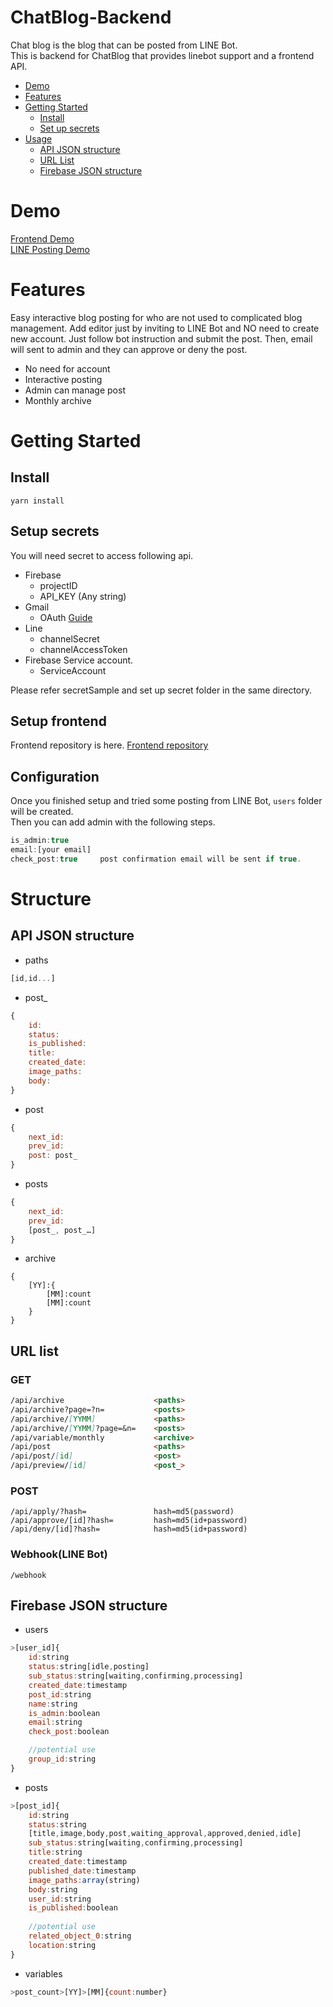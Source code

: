 # ChatBlog-Backend
Chat blog is the blog that can be posted from LINE Bot.  
This is backend for ChatBlog that provides linebot support and a frontend API.  

- [Demo](#demo)
- [Features](#features)
- [Getting Started](#getting-started)
    - [Install](#install)
    - [Set up secrets](#set-up-secrets)
- [Usage](#usage)
    - [API JSON structure](#api-json-structure)
    - [URL List](#url-list)
	- [Firebase JSON structure](#firebase-json-structure)
# Demo
[Frontend Demo](https://foodbankbotdev.web.app/archive)  
[LINE Posting Demo](https://lin.ee/URajtX8)
# Features
Easy interactive blog posting for who are not used to complicated blog management.
Add editor just by inviting to LINE Bot and NO need to create new account.
Just follow bot instruction and submit the post.
Then, email will sent to admin and they can approve or deny the post.
- No need for account
- Interactive posting
- Admin can manage post
- Monthly archive
# Getting Started
## Install
`yarn install`
## Setup secrets
You will need secret to access following api.
- Firebase
    - projectID
    - API_KEY   (Any string)
- Gmail
    - OAuth     [Guide](https://gist.github.com/neguse11/bc09d86e7acbd6442cd4)
- Line
    - channelSecret
    - channelAccessToken
- Firebase Service account.
    - ServiceAccount  

Please refer secretSample and set up secret folder in the same directory.
## Setup frontend
Frontend repository is here.
[Frontend repository](https://github.com/Nekodigi/ChatBlog-Frontend)
## Configuration
Once you finished setup and tried some posting from LINE Bot, `users` folder will be created.  
Then you can add admin with the following steps.
```javascript
is_admin:true
email:[your email]  
check_post:true     post confirmation email will be sent if true.
```
# Structure
## API JSON structure
- paths
```javascript
[id,id...]
```
- post_
```javascript
{
	id:
	status:
	is_published:
	title:
	created_date:
	image_paths:
	body:
}
```
- post
```javascript
{
	next_id:
	prev_id:
	post: post_
}
```
- posts
```javascript
{
	next_id:
	prev_id:
	[post_, post_…]
}
```
- archive
```
{
	[YY]:{
		[MM]:count
		[MM]:count
	}
}
```
## URL list
### GET
``` markdown
/api/archive                    <paths>
/api/archive?page=?n=           <posts>
/api/archive/[YYMM]             <paths>
/api/archive/[YYMM]?page=&n=    <posts>
/api/variable/monthly           <archive>
/api/post                       <paths>
/api/post/[id]                  <post>
/api/preview/[id]               <post_>
```
### POST
```
/api/apply/?hash=               hash=md5(password)
/api/approve/[id]?hash=         hash=md5(id+password)
/api/deny/[id]?hash=            hash=md5(id+password)

```
### Webhook(LINE Bot)
```
/webhook
```

## Firebase JSON structure
- users
```javascript
>[user_id]{
	id:string
	status:string[idle,posting]
	sub_status:string[waiting,confirming,processing]
	created_date:timestamp
	post_id:string
	name:string
	is_admin:boolean
	email:string
	check_post:boolean

	//potential use
	group_id:string
}
```
- posts
```javascript
>[post_id]{
	id:string
	status:string
	[title,image,body,post,waiting_approval,approved,denied,idle]
	sub_status:string[waiting,confirming,processing]
	title:string
	created_date:timestamp
	published_date:timestamp
	image_paths:array(string)
	body:string
	user_id:string
	is_published:boolean
	
	//potential use
	related_object_0:string
	location:string
}
```
- variables
```javascript
>post_count>[YY]>[MM]{count:number}
```